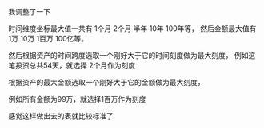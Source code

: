 ﻿我调整了一下

时间维度坐标最大值一共有 1个月 2个月 半年 10年 100年等，
然后金额最大值有 1万 10万 1百万 100亿等。

然后根据资产的时间跨度选取一个刚好大于它的时间刻度做为最大刻度，
例如这笔投资总共54天，就选择 2个月作为刻度

根据资产的最大金额选取一个刚好大于它的金额做为最大刻度，

例如所有金额为99万，就选择1百万作为刻度

感觉这样做出去的表就比较标准了